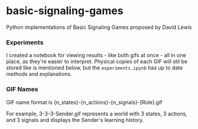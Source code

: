 # basic-signaling-games
Python implementations of Basic Signaling Games proposed by David Lewis

### Experiments
I created a notebook for viewing results - like both gifs at once - all in one place, as they're easier to interpret. Physical copies of each GIF will stil be stored like is mentioned below, but the `experiments.ipynb` has up to date methods and explanations.

### GIF Names
GIF name format is {n_states}-{n_actions}-{n_signals}-[Role].gif

For example, 3-3-3-Sender.gif represents a world with 3 states, 3 actions, and 3 signals and displays the Sender's learning history.

